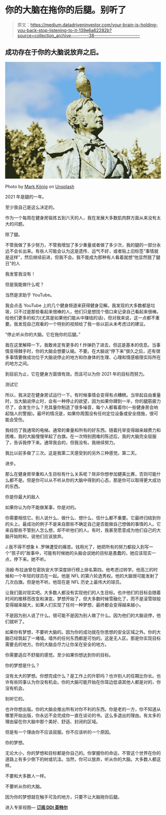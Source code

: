 # 你的大脑在拖你的后腿。别听了

> 原文：<https://medium.datadriveninvestor.com/your-brain-is-holding-you-back-stop-listening-to-it-139e6a62282b?source=collection_archive---------38----------------------->

## 成功存在于你的大脑说放弃之后。

![](img/840cb6bbb0f5865215d0479ae9639563.png)

Photo by [Mark König](https://unsplash.com/@markkoenig?utm_source=unsplash&utm_medium=referral&utm_content=creditCopyText) on [Unsplash](https://unsplash.com/s/photos/brain?utm_source=unsplash&utm_medium=referral&utm_content=creditCopyText)

2021 年是腿的一年。

至少我自己是这么决定的。

作为一个每周在健身房锻炼五到六天的人，我在发展大多数肌肉群方面从来没有太大的问题。

除了腿。

不管我做了多少努力，不管我增加了多少重量或者做了多少次，我的腿的一部分永远不会长出来。有些人可能会认为这是遗传、运气不好，或者贴上旧标签“事情就是这样”，然后继续前进，但我不会。我不能成为那种有人看着就想“他显然翘了腿日”的人

我发誓我没有！

但是我能做什么呢？

当然是求助于 YouTube。

我会点击 YouTube 上的几个健身频道来获得健身见解。我发现的大多数都是垃圾，只不过是那些看起来很棒的人，他们只是想找个借口来记录自己看起来很棒。给他们更多的权力(尤其是如果他们能从中赚钱的话)，但对我来说，这一点都不重要。我发现自己观看的一个特别的视频给了我一些以前从未考虑过的建议。

“停止听从你的大脑。它在拖你的后腿。”

我在这里解释一下。我敢肯定有更多的 f 炸弹扔了进去，但这是基本的信息。当事情变得棘手时，你的大脑会想要认输。不要。在大脑说“停下来”很久之后，还有很多事情要做成功位于大脑说停止的地方和你身体的生理、心理和情感极限实际所在的地方之间。

到目前为止，它在健身方面很有效。而且可以为你 2021 年的目标而努力。

测试它

所以，我决定在健身房试运行一下。有时候事情会变得有点糟糕。当举起自由重量时，当大脑说停止时，会有一种停止的欲望，因为如果你蹲到一半，你的腿筋疲力尽了，会发生什么？充其量你制造了很多噪音，每个人都看着你(一些健身房会响起恼人的警报)。最坏的情况是，如果你周围没有任何定位设备或安全措施，很可能会受伤。

我经历了我通常的电梯。通常的重量和所有的好东西。随着托举变得越来越费力和困难，我的大脑慢慢举起了白旗。在一次特别困难的陈述后，我的大脑完全屈服了，告诉我停下来。通常我会的，但我没有。我继续努力。

我比以前多做了三次。这是我第二天感受到的另外三种感觉。第二天。

进步。

那么在健身房举重和人生目标有什么关系呢？除非你想参加健美比赛，否则可能什么都不是。但是你可以从不听从你的大脑中得到的心态，那是你可以取得更大成功的东西。

你是你最大的敌人

如果你认为你不能做某事，你是对的。

你需要相信它。别人说什么、做什么、想什么、信什么都不重要。它最终归结到你的头上。最成功的例子不是来自那些不确定自己是否能做自己想做的事情的人。它来自那些不管别人怎么想，却不听他们的人。有时，我甚至愿意成为他们自己的大脑开始附和，说他们应该放弃。

J.我不得不想象 k .罗琳遭受的痛苦。钱用光了，她把所有的努力都投入到写一个“孩子的”故事中，可能有时候她的头脑会说她的目标是愚蠢的，她应该现实一点，停下来。她不听。

汤姆·布拉迪曾在密执安大学深度排行榜上排名第四。他考虑过转学。他高三的时候和一个年轻的球员在一起。他是 NFL 的第六轮选秀权。他的大脑很可能发射了几次白旗。但是他不听。他现在是 NFL 历史上最伟大的球员。

让我们面对现实吧。大多数人都没有实现他们的人生目标。也许他们的目标会随着时间的推移而改变和演变。梦想开始了，但大多数时候雪融化了，而不是滚雪球般变得越来越大，如果人们实现了任何一种梦想，最终都会变得越来越小。

不是因为别人说了什么。很可能不是因为别人做了什么。因为他们的大脑说停，他们就听了。

如果你有梦想，不要听大脑的。因为你的成功就在你思想的安全区域之外。你的大脑已经筑起了一堵墙。墙外的任何东西都是可怕的。这是无人区。那是你实现目标需要去的地方。你的大脑会尽力让你呆在安全的地方。

你需要适应不舒服的感觉。至少如果你想达到你的目标。

你的梦想是什么？

没有太大的梦想。你想完成什么？是工作上的升职吗？也许别人的任期比你长。也许有些同事认为你没有机会。你的大脑可能开始在你耳边低语其他人都是对的，你没有机会。

别听它的。

也许你想出版。你的大脑会推出所有对你不利的东西。你是老的一方，你不知道从哪里开始出版，你永远不会完成你一直在谈论的书。这么多退出的理由。有太多的理由留在你大脑中那个美好、舒适、封闭的区域。

但是有一个理由你不应该屈服。你不应该听的一个原因。

你的梦想。

无论大小，你的梦想和目标都是你自己的。你掌握你的命运，不管这个世界在你的道路上有多少倒下的树或坑洼。当然，你可以放弃，听从你的大脑。大多数人都这样。

不要和大多数人一样。

不要听从你的大脑。

因为你的梦想就在触手可及的地方，只要不让大脑拖你后腿。

进入专家视图— [**订阅 DDI 英特尔**](https://datadriveninvestor.com/ddi-intel)